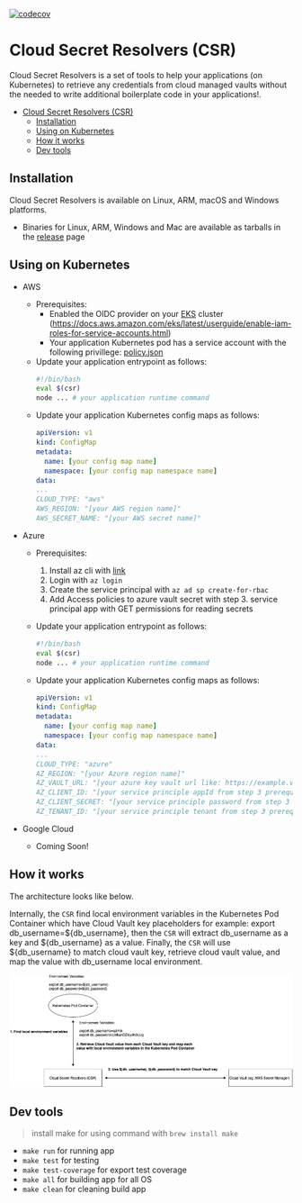 [![codecov](https://codecov.io/gh/kubeopsskills/cloud-secret-resolvers/branch/main/graph/badge.svg?token=t65R7COoaz)](https://codecov.io/gh/kubeopsskills/cloud-secret-resolvers)
# Cloud Secret Resolvers (CSR)

Cloud Secret Resolvers is a set of tools to help your applications (on Kubernetes) to retrieve any credentials from cloud managed vaults without the needed to write additional boilerplate code in your applications!.

<!-- TOC -->

- [Cloud Secret Resolvers (CSR)](#cloud-secret-resolvers-csr)
  - [Installation](#installation)
  - [Using on Kubernetes](#using-on-kubernetes)
  - [How it works](#how-it-works)
  - [Dev tools](#dev-tools)

<!-- /TOC -->

## Installation

Cloud Secret Resolvers is available on Linux, ARM, macOS and Windows platforms.
- Binaries for Linux, ARM, Windows and Mac are available as tarballs in the [release](https://github.com/kubeopsskills/cloud-secret-resolvers/releases) page

## Using on Kubernetes

- AWS
  
  - Prerequisites:
    - Enabled the OIDC provider on your [EKS](https://aws.amazon.com/th/eks/) cluster (https://docs.aws.amazon.com/eks/latest/userguide/enable-iam-roles-for-service-accounts.html)
    - Your application Kubernetes pod has a service account with the following privillege:
       [policy.json](assets/policy.json)
  - Update your application entrypoint as follows:
    ```bash
    #!/bin/bash
    eval $(csr)
    node ... # your application runtime command
    ```
  - Update your application Kubernetes config maps as follows:
    ```yaml
    apiVersion: v1
    kind: ConfigMap
    metadata:
      name: [your config map name]
      namespace: [your config map namespace name]
    data:
    ...
    CLOUD_TYPE: "aws"
    AWS_REGION: "[your AWS region name]"
    AWS_SECRET_NAME: "[your AWS secret name]"
    ```

- Azure
  - Prerequisites:
    1. Install az cli with [link](https://docs.microsoft.com/cli/azure/install-azure-cli)
    2. Login with `az login`
    3. Create the service principal with `az ad sp create-for-rbac`
    4. Add Access policies to azure vault secret with step 3. service principal app with GET permissions for reading secrets

  - Update your application entrypoint as follows:
    ```bash
    #!/bin/bash
    eval $(csr)
    node ... # your application runtime command
    ```
  - Update your application Kubernetes config maps as follows:
    ```yaml
    apiVersion: v1
    kind: ConfigMap
    metadata:
      name: [your config map name]
      namespace: [your config map namespace name]
    data:
    ...
    CLOUD_TYPE: "azure"
    AZ_REGION: "[your Azure region name]"
    AZ_VAULT_URL: "[your azure key vault url like: https://example.vault.azure.net]"
    AZ_CLIENT_ID: "[your service principle appId from step 3 prerequisites]"
    AZ_CLIENT_SECRET: "[your service principle password from step 3 prerequisites]"
    AZ_TENANT_ID: "[your service principle tenant from step 3 prerequisites]"
    ```
  
- Google Cloud
  - Coming Soon!

## How it works
The architecture looks like below.

Internally, the `CSR` find local environment variables in the Kubernetes Pod Container which have Cloud Vault key placeholders for example: export db_username=${db_username}, then the `CSR` will extract db_username as a key and ${db_username} as a value. Finally, the `CSR` will use ${db_username} to match cloud vault key, retrieve cloud vault value, and map the value with db_username local environment.

![Diagram](https://github.com/kubeopsskills/cloud-secret-resolvers/blob/main/assets/diagram.png)

## Dev tools

> install make for using command with `brew install make`

- `make run` for running app
- `make test` for testing
- `make test-coverage` for export test coverage
- `make all` for building app for all OS
- `make clean` for cleaning build app
